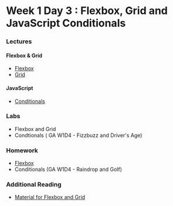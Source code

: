 
# Week 1 Day 3 : Flexbox, Grid and JavaScript Conditionals #

### Lectures ###

#### Flexbox & Grid ####

* [Flexbox](https://github.com/Tuwaiq-1000-JS-al-Baha/Tuwaiq-1000-JS-al-Bahah-main/tree/master/week1/day3/Resources) 
*  [Grid](https://www.dropbox.com/sh/e533hpeddk382u5/AAAPxAVCrZbX4e1n4QiSJUYUa/Certified%20Full%20Stack%20Web%20Developer%20Bootcamp/Level%201%3A%20Web%20Development%20Essentials/Task%205?dl=0&subfolder_nav_tracking=1)

#### JavaScript ####

* [Conditionals](https://www.dropbox.com/sh/e533hpeddk382u5/AAAN-d9jfQtSUQcZ0MhV4Y6ha/Certified%20Full%20Stack%20Web%20Developer%20Bootcamp/Level%201%3A%20Web%20Development%20Essentials/Task%209?dl=0&preview=WD+L1T09+-+JavaScript+II_+Conditional+Statements+%26+Looping.pdf&subfolder_nav_tracking=1) 

### Labs ### 

* Flexbox and Grid 
* Condtionals ( GA W1D4 - Fizzbuzz and Driver's Age)

### Homework ###

* [Flexbox](https://github.com/Tuwaiq-1000-JS-al-Baha/Tuwaiq-1000-JS-al-Bahah-main/blob/master/week1/day3/Homework/Flexbox.md)
* Conditionals (GA W1D4 - Raindrop and Golf)

### Additional Reading ###

* [Material for Flexbox and Grid](https://www.dropbox.com/sh/e533hpeddk382u5/AADo0uREzBbUymxDZW5JIlpCa/Certified%20Full%20Stack%20Web%20Developer%20Bootcamp/Level%201%3A%20Web%20Development%20Essentials/Task%204/Additional%20reading?dl=0&preview=CSSNotesForProfessionals.pdf&subfolder_nav_tracking=1)

